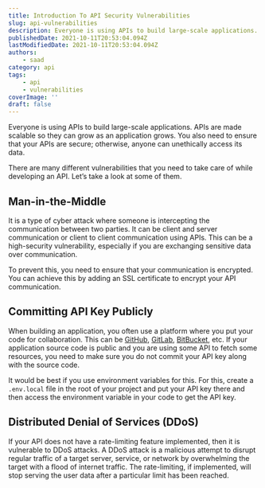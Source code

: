 ```yaml
---
title: Introduction To API Security Vulnerabilities
slug: api-vulnerabilities
description: Everyone is using APIs to build large-scale applications. APIs are made scalable so they can grow as an application grows.
publishedDate: 2021-10-11T20:53:04.094Z
lastModifiedDate: 2021-10-11T20:53:04.094Z
authors:
    - saad
category: api
tags:
    - api
    - vulnerabilities
coverImage: ''
draft: false
---
```


<Lead>
Everyone is using APIs to build large-scale applications. APIs are made scalable so they can grow as an application grows. You also need to ensure that your APIs are secure; otherwise, anyone can unethically access its data.
</Lead>

There are many different vulnerabilities that you need to take care of while developing an API. Let’s take a look at some of them.

## Man-in-the-Middle

It is a type of cyber attack where someone is intercepting the communication between two parties. It can be client and server communication or client to client communication using APIs. This can be a high-security vulnerability, especially if you are exchanging sensitive data over communication.

To prevent this, you need to ensure that your communication is encrypted. You can achieve this by adding an SSL certificate to encrypt your API communication.

## Committing API Key Publicly

When building an application, you often use a platform where you put your code for collaboration. This can be [GitHub](https://github.com/), [GitLab](https://about.gitlab.com/), [BitBucket](https://bitbucket.org/product/), etc. If your application source code is public and you are using some API to fetch some resources, you need to make sure you do not commit your API key along with the source code.

It would be best if you use environment variables for this. For this, create a `.env.local` file in the root of your project and put your API key there and then access the environment variable in your code to get the API key.

## Distributed Denial of Services (DDoS)

If your API does not have a rate-limiting feature implemented, then it is vulnerable to DDoS attacks. A DDoS attack is a malicious attempt to disrupt regular traffic of a target server, service, or network by overwhelming the target with a flood of internet traffic. The rate-limiting, if implemented, will stop serving the user data after a particular limit has been reached.
